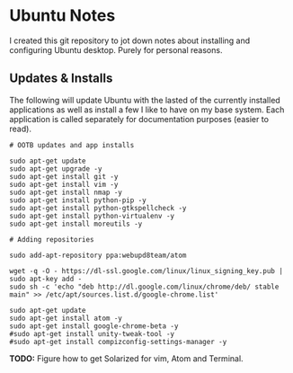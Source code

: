 # Ubuntu Notes

I created this git repository to jot down notes about installing and configuring Ubuntu desktop. Purely for personal reasons.

## Updates & Installs

The following will update Ubuntu with the lasted of the currently installed applications as well as install a few I like to have on my base system. Each application is called separately for documentation purposes (easier to read).

    # OOTB updates and app installs

    sudo apt-get update
    sudo apt-get upgrade -y
    sudo apt-get install git -y
    sudo apt-get install vim -y
    sudo apt-get install nmap -y
    sudo apt-get install python-pip -y
    sudo apt-get install python-gtkspellcheck -y
    sudo apt-get install python-virtualenv -y
    sudo apt-get install moreutils -y

    # Adding repositories

    sudo add-apt-repository ppa:webupd8team/atom

    wget -q -O - https://dl-ssl.google.com/linux/linux_signing_key.pub | sudo apt-key add -
    sudo sh -c 'echo "deb http://dl.google.com/linux/chrome/deb/ stable main" >> /etc/apt/sources.list.d/google-chrome.list'

    sudo apt-get update
    sudo apt-get install atom -y
    sudo apt-get install google-chrome-beta -y
    #sudo apt-get install unity-tweak-tool -y
    #sudo apt-get install compizconfig-settings-manager -y

**TODO:** Figure how to get Solarized for vim, Atom and Terminal.
